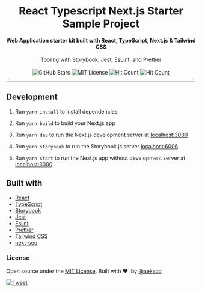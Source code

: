 <h1 align="center">React Typescript Next.js Starter Sample Project</h1>

<div align="center">
  <strong>Web Application starter kit built with React, TypeScript, Next.js &amp; Tailwind CSS</strong>

</div>

<br />

<div align="center">
  Tooling with Storybook, Jest, EsLint, and Prettier
</div>

<br />

<div align="center">
  <!-- GitHub Stars -->
  <img src="https://img.shields.io/github/stars/codotype-community/react-typescript-next-starter.svg?style=social&label=Star" alt="GitHub Stars" />

  <!-- MIT License -->
  <img src="https://img.shields.io/apm/l/atomic-design-ui.svg" alt="MIT License" />

  <!-- Hit Count -->
  <img src="http://hits.dwyl.com/codotype-community/react-typescript-next-starter.svg" alt="Hit Count" />

  <!-- PRs Welcome -->
  <img src="https://img.shields.io/badge/PRs-welcome-brightgreen.svg?style=flat" alt="Hit Count" />
</div>

<hr/>

## Development

1. Run `yarn install` to install dependencies

2. Run `yarn build` to build your Next.js app

3. Run `yarn dev` to run the Next.js development server at [localhost:3000](http://localhost:3000)

4. Run `yarn storybook` to run the Storybook.js server [localhost:6006](http://localhost:6006)

5. Run `yarn start` to run the Next.js app without development server at [localhost:3000](http://localhost:3000)

## Built with

- [React](https://reactjs.org)
- [TypeScript](https://www.typescriptlang.org/)
- [Storybook](https://storybook.js.org/)
- [Jest](https://jestjs.io)
- [Eslint](https://eslint.org/)
- [Prettier](https://prettier.io/)
- [Tailwind CSS](https://tailwindcss.com)
- [next-seo](https://github.com/garmeeh/next-seo)

### License

Open source under the [MIT License](https://github.com/codotype-community/react-typescript-next-starter/blob/main/LICENSE). Built with&nbsp;:heart:&nbsp; by [@aeksco](https://github.com/aeksco)

[![Tweet](https://img.shields.io/twitter/url/https/github.com/codotype-community/react-typescript-next-starter.svg?style=social)](https://twitter.com/intent/tweet?text=https://github.com/codotype-community/react-typescript-next-starter)

